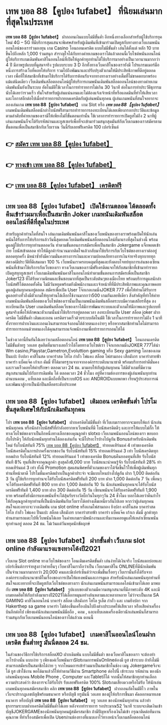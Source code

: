# เทพ บอล 88【คูปอง 1ufabet】  ที่นิยมเล่นมากที่สุดในประเทศ

**เทพ บอล 88【คูปอง 1ufabet】** ฝากถอนเงินแบบไม่มีขั้นต่ำ  อีกหนึ่งทางเลือกสำหรับผู้ใช้บริการยุคใหม่ 4G – 5G ที่มีบริการสุดแสนจะพิเศษสำหรับผู้เดิมพันที่เข้ามาร่วมเปิดยูสกับทางทางเว็บเกมพนันออนไลน์ของเราร่วมลงทุน เกม Casino  โอนถอนเครดิต แบบไม่มีขั้นต่ำ เล่นได้ตั้งแต่ หลัก 10 บาทขึ้นไปถึงหลัก 1,000 ร่วมสนุก สำราญใจได้กับทางค่ายเกมของเราได้แล้วตอนนี้เว็บไซต์พนันออนไลน์ผู้ให้บริการเกมเดิมพันคาสิโนออนไลน์ที่เปิดให้ลูกค้าทุกท่านได้ใช้บริการมาอย่างเป็นเวลานานมากกว่า 4 ปี มีภาพรูปแบบที่ดูสมจจริง รูปแบบระบบ 3 D
อีกทั้งทางเว็บคาสิโนของเรายังมี โปรแกรมเมอร์มือหนึ่งการสร้างเว็บที่คอยให้บริการ  รวมไปถึงพัฒนาและปรับปรุงตัวเกมให้มีประสิทธิภาพที่ดีอยู่ตลอดเวลา เพื่อที่ให้สมาชิกที่เข้ามาใช้บริการได้รับการต้อนรับจากทางทางเราอย่างเต็มที่ไม่ขาดตกบกพร่องแม้แต่นิดเดียว เว็บเดิมพันสล็อตออนไลน์ผู้ให้บริการเกมพนันเดิมพันสล็อตออนไลน์ของทางค่ายเกมเดิมพันนั้นยังเป็นระบบ อัตโนมัติใช้เวลาในการทำรายการไม่เกิน 30 วินาที ต่อในการทำประวัติธุกรรม นับได้เลยว่ารวดเร็ว ทันใจสำหรับผู้เล่นแน่นอนและไม่ต้องแจ้งเจ้าหน้าที่หรือแอดมินที่ทำให้เสียเวลาและโอกาสอีกต่อไปเมื่อทำรายการฝากยอดเครดิตกับผู้เล่นพนันทุกคน
ผู้เล่นเกมพนันที่สนใจอยากจะลองเล่นเกม **เทพ บอล 88【คูปอง 1ufabet】** เกม Slot  หรือ ***เทพ บอล 88【คูปอง 1ufabet】*** เกมพนันเดิมพันสล็อตนักล่าโบนัสฟรีสามารถทำรายการลงทะเบียนได้เลยเพียงกรอกประวัติและข้อมูลตามลำดับที่ค่ายเกมของเรามีให้เพียงไม่กี่ขั้นตอนเท่านั้น ใช้เวลาการทำรายการเปิดยูสไม่ถึง 2 นาทีผู้เล่นเกมพนันก็จะได้รับรหัสผ่านและยูสเซอร์เพื่อที่จะเข้ามาร่วมสนุกสุดมันส์กับเว็บเกมของเราสมัครตามขั้นตอนเพื่อเป็นสมาชิกกับเว็บเราณ วันนี้รับเลยฟรีเครดิต 100 เปอร์เซ็นต์ 

## 👉 [สมัคร เทพ บอล 88【คูปอง 1ufabet】](https://archa888.com/)
## 👉 [ทางเข้า เทพ บอล 88【คูปอง 1ufabet】](https://archa888.com/)
## 👉 [เทพ บอล 88【คูปอง 1ufabet】 เครดิตฟรี](https://archa888.com/)

## เทพ บอล 88【คูปอง 1ufabet】 เปิดใช้งานตลอด ได้ตลอดทั้งคืนเข้าร่วมมาเพื่อเป็นสมาชิก Joker เกมพนันเดิมพันสล็อตออนไลน์ที่ดีที่สุดในประเทศ

สำหรับลูกค้าท่านใดที่สนใจ เล่นเกมเดิมพันพนันคาสิโนของเว็บพนันของทางเราพร้อมเปิดให้นักเล่นพนันได้รับการให้บริการแล้ววันนี้สุดยอดเว็บเดิมพันพนันสล็อตออนไลน์ที่มาแรงที่สุดในช่วงนี้ พร้อมดูแลผู้ใช้บริการทุกท่านตลอดวัน ทำตามขั้นตอนการสมัครเพื่อเป็นสมาชิก Jokergame แจ็กพอตเข้าง่าย โบนัสเข้าตลอด ทำให้มีลูกค้าจำนวนมากติดใจแล้วกลับมาใช้บริการกับเว็บไซต์ของทางเราต่ออยู่ตลอดทุกครั้ง มิหนำซ้ำยังมีความมั่นคงทางการเงินและความปลอดภัยทางการเงินจ่ายจริงทุกบาททุกสตางค์มีประวัติที่ดีเสมอมา 100 % เว็บพนันเราครอบคลุมที่สุดและยังตอบโจทย์ทุกการเล่นของเซียนพนันที่เข้ามาใช้บริการกับเว็บของเรา
ทางเว็บเกมของเรามีฟรีเครดิตแจกให้กับสมาชิกที่เข้ามาทำรายกเปิดยูสทุกยูสเซอร์ เว็บเกมเดิมพันพนันคาสิโนออนไลน์ทำตามขั้นตอนการสมัครเพื่อเป็นสมาชิก Joker123 ที่ได้รับความนิยมและชื่นชอบมากที่สุดเป็นระดับต้นๆของเมืองไทย พร้อมบริการดูแลนักล่าโบนัสฟรีได้ตลอดทั้งคืน ไม่มีวันหยุดพร้อมยังมีพนักงานและเจ้าหน้าที่ที่มีประสิทธิภาพและคุณภาพคอยดูแลผู้เล่นทุกคนอยู่ตลอด สมัครเพื่อเปิด User โจ๊กเกอเกมมิ่งJOKER 777 เพื่อให้ท่านได้รับการดูแลอย่างทั่วถึงมีตัวเกมให้ทุกท่านได้เลือกใช้งานมากกว่า500 เกมกันเลยทีเดียว
สิ่งสำคัญที่ทำให้ค่ายเกมพนันเดิมพันสล็อตของเว็บไซต์ของเรานั้นเป็นเกมพนันเดิมพันสล็อตระบบมีความเสถียรที่สุด  ลงทะเบียนเปิด User  เกมเดิมพันสล็อตเว็บของเราได้มีการพัฒนาระบบและตัวเกมให้มีภาพและรูปแบบที่ดูสมจริงเพื่อให้ลักษณะตัวเกมนั้นน่าใช้บริการอยู่ตลอดเวลา ลงทะเบียนเปิด User สล็อต joker ฝากเครดิต ไม่มีขั้นต่ำ เติมและถอน เครดิตรวดเร็วด้วยระบบอัตโนมัติ ใช้เวลาในการทำรายการไม่ถึง 1 นาทีทั้งรายการฝากเงินและถอนเงินสามารถแจ้งถอนได้ด้วยตนเองง่ายๆ หรือหากสมาชิกท่านใดไม่สามารถทำรายการถอนด้วยตนเองได้คุณสามารถแจ้งพนักงานเพื่อทำรายการถอนให้ได้

ในช่วงเวลานี้ยืนยันได้เลยว่าเกมสล็อตออนไลน์ **เทพ บอล 88【คูปอง 1ufabet】** โอนถอนเครดิต ไม่มีขั้นต่ำทรู วอเลท สุดฮิตที่มาแรงเลยก็ว่าได้โดยทางเว็บไซต์เรา โจ๊กเกอเกมมิ่งJOKER 777ได้นำ  Wm casino,Playstar,Gametron,Evoluttion gaming หรือ Sexy gaming โลกของเกมปั่นแปะ ยิงปลา คาสิโนสด บาคาร่าสด ไฮโล กำถั่ว ไพ่แคง สล็อต ไพ่สามกอง เสือมังกร บาคาร่าสายฟ้า บาคาร่า แบ็คแจ๊ค เก้าเก ดัมมี่ ที่ได้มาตรฐานจากจากองค์กรระบดับนานาชาติ พร้อมบริการอย่าดีมั่นคงและรวดเร็วคอยให้คำปรึกษา ตลอดเวลา 24 ชม. มามอบให้กับผู้เล่นทุกคน ได้มีตัวเกมที่มีความสนุกสนานมันไปกับการเดิมพัน ได้ ตลอดเวลา 24 ชั่วโมง อยู่ที่ความต้องการของผู้เล่นพนันทุกท่านผ่านบนคอม , แท็บเลต และมือถือที่เป็นระบบIOS และ ANDROIDแบบพกพา เรียนรู้ประสบการณ์และพัฒนาสู่การเป็นนักปั่นสล็อตระดับประเทศ

## เทพ บอล 88【คูปอง 1ufabet】 เติมถอน เครดิตขั้นต่ำ โปรโมชั่นสุดพิเศษให้กับนักเดิมพันทุกคน

โปร **เทพ บอล 88【คูปอง 1ufabet】** ฝากเครดิตไม่มีขั้นต่ำ ที่เว็บเกมเราอยากจะมอบให้แก่  นักเล่นพนันทุกคน หรือนักล่าโบนัสฟรีที่กำลังอยากหาเว็บพนันที่มี โบนัสเครดิตดีๆ และการให้แบบไม่กั๊ก ให้ทางเว็บไซต์ของเราเป็นอีกหนึ่งทางเลือกของคุณลูกค้า slotxo เว็บเกมพนันออนไลน์ของเรา ขอบอกกับโปรดีๆ ให้กับนักพนันทุกท่านได้ลองเล่นกัน จะมีโปรอะไรบ้างไปดูกัน
Bonusสำหรับนักเดิมพันใหม่ รับโบนัสทันที 75% [เทพ บอล 88【คูปอง 1ufabet】](https://archa888.com/) ทำยอดเทิร์นแค่ 4 เท่าของเครดิต
โบนัสเครดิตในการฝากครั้งแรกของวัน รับโบนัสทันที 15% ทำยอดเทิร์นแค่ 3 เท่า
โบนัสเครดิตทุกยอดฝาก รับโบนัสทันที 12% ทำยอดเทิร์นแค่ 1 เท่าของเครดิต
Bonusคืนยอดทุนที่เสีย รับโบนัสทันที 8% ทุนที่เสียจากคุณลูกค้า สูงสุดถึง6,000 บาท
โบนัสแนะนำคนรู้จัก รับโบนัสทันที 28% ทำยอดเทิร์นแค่ 3 เท่า
ทั้งนี้ Promotion สุดแสนพิศษที่ตัวเกมของเราได้จัดขึ้นไว้ให้เพื่อผู้เดิมพันทุกท่านที่หน้าตาดี โปรโมชั่นเครดิตฝากเป็นลูกค้าประจำ จะมีแบบไหนบ้างไปดูกัน
ฝาก 1,000 ติดต่อกัน 3 วัน ผู้ใช้บริการทุกท่านจะได้รับโบนัสเครดิตฟรีทันที 200 บาท
ฝาก 1,000 ติดต่อกัน 7 วัน เพื่อนๆจะได้รับเครดิตฟรีทันที 800 บาท
ฝาก 1,000 ติดต่อกัน 10 วัน นักเล่นพนันทุกคนจะได้รับโบนัสเครดิตฟรีทันที 1,400 บาท
ฝาก 300 ติดต่อกัน 15 วัน เซียนพนันจะได้รับเครดิตฟรีทันที 1,900 บาท
พร้อมทั้งยังมีการแทงพนันที่จะได้ลุ้นรับรางวัลบิ๊กวินในทุกๆวัน 24 ชั่วโมง บอกได้เลยว่าคืนกำไรให้กับคุณลูกค้าทุกท่านที่เป็นนักเดิมพันกับเว็บเราได้อย่างเต็มเหนี่ยวกันไปเลย หากว่าผู้เล่นทุกคนสนใจและอยากจะวางเดิมพัน เกม slot online หรือเกมไพ่สามกอง  ยิงปลา คาสิโนสด บาคาร่าสด ไฮโล กำถั่ว ไพ่แคง ปั่นแปะ สล็อต เสือมังกร บาคาร่าสายฟ้า บาคาร่า แบ็คแจ๊ค เก้าเก ดัมมี่ ลูกค้าทุกท่านสามารถแตะไปที่เว็บพนันได้เลย ในค่ายเกมเรามีพนักงานและทีมงานคอยดูแลให้เหล่าเซียนพนันทุกท่านอยู่ ตลอด 24 ชม. ไม่เว้นแต่วันหยุดนักขัตฤกษ์

## เทพ บอล 88【คูปอง 1ufabet】 ฝากขั้นต่ำ  เว็บเกม slot online กำลังมาแรงแซงทางโค้งปี2021

เว็บเกม Slot online ทางเว็บไซต์ของเรา โอนเติมเครดิตขั้นต่ำ เล่นง่ายได้เงินจริง โบนัสแตกบ่อยและเปอร์เซ็นต์การจ่ายสูงกว่าค่ายอื่นๆ เว็บคาสิโนเราถือว่าเป็น เว็บเกมคาสิโน ONLINEที่มีนักเดิมพันเป็นจำนวนมากมากกว่า 20,000 คนและมีเปอร์เซ็นต์ว่าจะเพิ่มขึ้นเรื่อยๆ เว็บเรานั้นยังได้รับจากองค์กรระบดับนานาชาติในเรื่องของการเปิดให้แทงพนันและการดูแล สำหรับนักเล่นเกมพนันทุกท่านที่สนใจและอยากที่จะเปิดยูสกับเว็บไซต์ของทางเรา นักเล่นเกมพนันสามารถแอดไลน์เข้ามาได้เลย
	มาพบกับ **เทพ บอล 88【คูปอง 1ufabet】** รูปแบบของตัวเกมมีความสนุกสนานที่มีภาพระดับ 4K และมีเกมยอดฮิตให้กับกำลังมาแรงปี2021ได้เลือกหมุนอย่างล้นหลามและหลากหลาย  ไม่ว่าจะเป็นเกม SA GAMING คาสิโนออนไลน์ บาคาร่า สล็อต เสือมังกร ไฮโล รูเล็ต กำถั่ว และ เกมยิงปลา จาก Hakerthep sa game บาคาร่า ไม่ต้องขึ้นเครื่องบินไปถึงต่างประเทศให้เสียเวลา หรือเสียค่าเครื่องบินอีกต่อไป เพียงแค่นักเล่นเกมพนันมีมือถือ , คอม , และแท็บเลตเครื่องเดียวนักเล่นพนันก็สามารถร่วมสนุกกับเว็บเกมพนันออนไลน์ของเราได้แล้วณ ตอนนี้

## เทพ บอล 88【คูปอง 1ufabet】 เกมคาสิโนออนไลน์โอนฝากเครดิต ขั้นต่ำทรู มันนี่ตลอด 24 ชม.

ในส่วนของวิธีการใช้บริการสล็อตXO ฝากเดิมพัน แบบไม่มีขั้นต่ำ ของเว็บคาสิโนของเรา จะต้องทำอะไรบ้างนั้น แบบง่าย ๆ เพียงแค่เว็บพนันเราSlotเกมการพนันOnlineต้องมี ยูส เข้าระบบ ถ้ายังไม่มีสามารถสมัครเป็นสมาชิกได้ง่าย ๆ จากโหมดการเข้าร่วมมาเป็นสมาชิกในช่อง เมนู Jokergameจึงจะได้ ยูส เข้าใช้งาน พอได้มาแล้วก็ให้ทำตามวิธีผ่าน Smartphone ต่อไปนี้
เข้าระบบ รหัสผ่าน  ของนักเล่นพนันทุกคน Mobile Phone , Computer และTabletก็ได้
จากนั้นให้สมาชิกทุกท่านเลือกความประสงค์ว่า ต้องการจะได้รับโปร รับเลยฟรีเครดิต 100% Slotเกมเสี่ยงดวงหรือไม่รับ
ให้นักเล่นเกมพนันทุกคนสมัครสมาชิก คลิก **เทพ บอล 88【คูปอง 1ufabet】** ฝากถอนอัตโนมัติไว ภาพในเว็บจะปรากฏเลขบัญชีพร้อมธนาคาร หรือบัญชี ทรูมันนี่ วอเลท ของผู้ให้บริการขึ้นมา
คัดลอกหมายเลขธนาคาร หรือบัญชี **เทพ บอล 88【คูปอง 1ufabet】** ทรู วอเลท ของนักพนันทุกท่าน แล้วทำธุรกรรมระบบฝากเครดิตไม่มีขั้นต่ำได้เลย
หลังจากทำรายการ รอประมาณ52 วินาที ระบบจะเติมเงินเข้าบัญชีJOKERGAMEของนักพนันทุกคนผู้สมัครสมาชิก
ถ้ามีปัญหาเรื่องเงินไม่เข้า กรุณาติดต่อทีมงานคุณภาพ ที่ทำเรื่องสมัครเพื่อเปิด Userผ่านช่องทางที่แนบเอาไว้ทางหน้าเว็บเกมสล็อตออนไลน์


